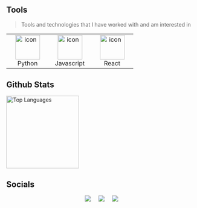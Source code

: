 </div>
<p></p>
<p align="justify">

</p>

## Tools 

> Tools and technologies that I have worked with and am interested in

<table>
  <tr>
    <td align="center" width="96">
      <a href="#macropower-tech">
        <img src="https://techstack-generator.vercel.app/python-icon.svg" alt="icon" width="65" height="65" />
      </a>
      <br>Python
    </td>
    <td align="center" width="96">
        <img src="https://techstack-generator.vercel.app/js-icon.svg" alt="icon" width="65" height="65" />
      <br>Javascript
    </td>
       <td align="center" width="96">
        <img src="https://techstack-generator.vercel.app/react-icon.svg" alt="icon" width="65" height="65" />
      <br>React
  </tr>
 <tr>
 </tr>
</table>

## Github Stats 

<a href="https://github.com/anuraghazra/github-readme-stats"><img alt="Top Languages" src="https://github-readme-stats.vercel.app/api/top-langs/?username=ArtSN7&langs_count=8&layout=compact&theme=default&hide_border=true&bg_color=fff&title_color=000&icon_color=000&hide=Jupyter%20Notebook" height="192px"/></a>




## Socials 

<div style="display: flex; justify-content: center; gap: 20px;">
  <a href="@artsn_17">
    <img src="https://img.shields.io/badge/telegram-2CA5E0?style=for-the-badge&logo=telegram&logoColor=white&">
  </a>
  <a href="https://x.com/arts1701">
    <img src="https://img.shields.io/badge/Twitter-%231DA1F2.svg?style=for-the-badge&logo=X&logoColor=white&labelColor=black&color=black">
  </a>
  <a href="https://www.linkedin.com/in/artem-sorokin-35bb67340/">
    <img src="https://img.shields.io/badge/Linkedin-%231DA1F2.svg?style=for-the-badge&logo=Linkedin&logoColor=white">
  </a>
</div>

